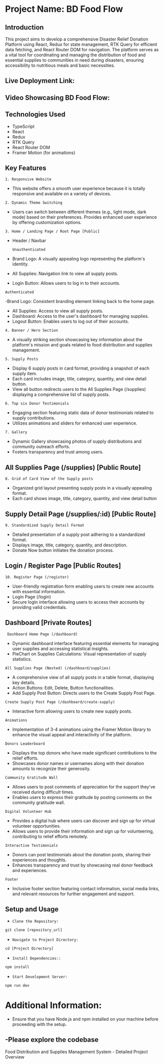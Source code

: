# Project Name: BD Food Flow

## Introduction

This project aims to develop a comprehensive Disaster Relief Donation Platform using React, Redux for state management, RTK Query for efficient data fetching, and React Router DOM for navigation. The platform serves as a vital tool for coordinating and managing the distribution of food and essential supplies to communities in need during disasters, ensuring accessibility to nutritious meals and basic necessities.

## Live Deployment Link: 

## Video Showcasing BD Food Flow:

## Technologies Used

- TypeScript
- React
- Redux
- RTK Query
- React Router DOM
- Framer Motion (for animations)

## Key Features

`1. Responsive Website`

- This website offers a smooth user experience because it is totally responsive and available on a variety of devices.

`2. Dynamic Theme Switching`

- Users can switch between different themes (e.g., light mode, dark mode) based on their preferences. Provides enhanced user experience by offering customization options.

`3. Home / Landing Page / Root Page [Public]`

- Header / Navbar

  `Unauthenticated`

- Brand Logo: A visually appealing logo representing the platform's identity.
- All Supplies: Navigation link to view all supply posts.
- Login Button: Allows users to log in to their accounts.

`Authenticated`

-Brand Logo: Consistent branding element linking back to the home page.

- All Supplies: Access to view all supply posts.
- Dashboard: Access to the user's dashboard for managing supplies.
- Logout Button: Enables users to log out of their accounts.

`4. Banner / Hero Section `

- A visually striking section showcasing key information about the platform's mission and goals related to food distribution and supplies management.

`5. Supply Posts `

- Display 6 supply posts in card format, providing a snapshot of each supply item.
- Each card includes image, title, category, quantity, and view detail button.
- View all button redirects users to the All Supplies Page (/supplies) displaying a comprehensive list of supply posts.

`6. Top six Donor Testimonials `

- Engaging section featuring static data of donor testimonials related to supply contributions.
- Utilizes animations and sliders for enhanced user experience.

`7. Gallery `

- Dynamic Gallery showcasing photos of supply distributions and community outreach efforts.
- Fosters transparency and trust among users.

## All Supplies Page (/supplies) [Public Route]

`8. Grid of Card View of the Supply posts`

- Organized grid layout presenting supply posts in a visually appealing format.
- Each card shows image, title, category, quantity, and view detail button

## Supply Detail Page (/supplies/:id) [Public Route]

`9. Standardized Supply Detail Format`

- Detailed presentation of a supply post adhering to a standardized format.
- Displays image, title, category, quantity, and description.
- Donate Now button initiates the donation process.

## Login / Register Page [Public Routes]

`10. Register Page (/register)`

- User-friendly registration form enabling users to create new accounts with essential information.
- Login Page (/login)
- Secure login interface allowing users to access their accounts by providing valid credentials.

## Dashboard [Private Routes]

` Dashboard Home Page (/dashboard)`

- Dynamic dashboard interface featuring essential elements for managing user supplies and accessing statistical insights.
- PieChart on Supplies Calculations: Visual representation of supply statistics.

`All Supplies Page (Nested) (/dashboard/supplies)`

- A comprehensive view of all supply posts in a table format, displaying key details.
- Action Buttons: Edit, Delete, Button functionalities.
- Add Supply Post Button: Directs users to the Create Supply Post Page.

`Create Supply Post Page (/dashboard/create-supply)`

- Interactive form allowing users to create new supply posts.

`Animations`

- Implementation of 3-4 animations using the Framer Motion library to enhance the visual appeal and interactivity of the platform.

`Donors Leaderboard`

- Displays the top donors who have made significant contributions to the relief efforts.
- Showcases donor names or usernames along with their donation amounts to recognize their generosity.

`Community Gratitude Wall`

- Allows users to post comments of appreciation for the support they've received during difficult times.
- Enables users to express their gratitude by posting comments on the community gratitude wall.

`Digital Volunteer Hub`

- Provides a digital hub where users can discover and sign up for virtual volunteer opportunities.
- Allows users to provide their information and sign up for volunteering, contributing to relief efforts remotely.

`Interactive Testimonials`

- Donors can post testimonials about the donation posts, sharing their experiences and thoughts.
- Enhances transparency and trust by showcasing real donor feedback and experiences.

`Footer`

- Inclusive footer section featuring contact information, social media links, and relevant resources for further engagement and support.

## Setup and Usage

- `Clone the Repository:`

```js
git clone [repository_url]

```

- `Navigate to Project Directory:`

```js
cd [Project Directory]
```

- `Install Dependencies::`

```js
npm install
```

- `Start Development Server:`

```js
npm run dev
```

# Additional Information:

- Ensure that you have Node.js and npm installed on your machine before proceeding with the setup.

## -Please explore the codebase

Food Distribution and Supplies Management System - Detailed Project Overview
